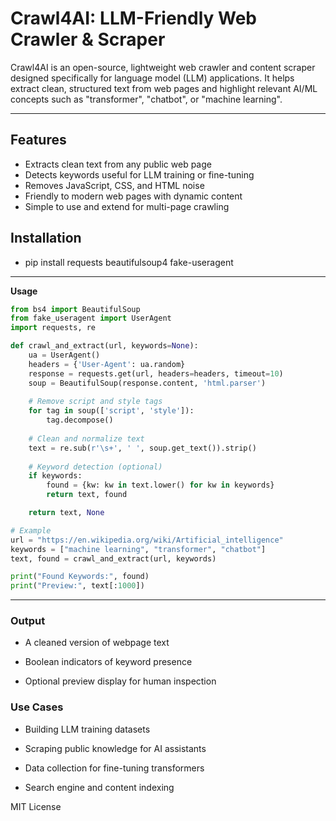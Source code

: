 # Crawl4AI: LLM-Friendly Web Crawler & Scraper

Crawl4AI is an open-source, lightweight web crawler and content scraper designed specifically for language model (LLM) applications. It helps extract clean, structured text from web pages and highlight relevant AI/ML concepts such as "transformer", "chatbot", or "machine learning".

---

##  Features

-  Extracts clean text from any public web page
-  Detects keywords useful for LLM training or fine-tuning
-  Removes JavaScript, CSS, and HTML noise
-  Friendly to modern web pages with dynamic content
-  Simple to use and extend for multi-page crawling

## Installation
- pip install requests beautifulsoup4 fake-useragent
---
**Usage**
```python
from bs4 import BeautifulSoup
from fake_useragent import UserAgent
import requests, re

def crawl_and_extract(url, keywords=None):
    ua = UserAgent()
    headers = {'User-Agent': ua.random}
    response = requests.get(url, headers=headers, timeout=10)
    soup = BeautifulSoup(response.content, 'html.parser')
    
    # Remove script and style tags
    for tag in soup(['script', 'style']):
        tag.decompose()
    
    # Clean and normalize text
    text = re.sub(r'\s+', ' ', soup.get_text()).strip()
    
    # Keyword detection (optional)
    if keywords:
        found = {kw: kw in text.lower() for kw in keywords}
        return text, found

    return text, None

# Example
url = "https://en.wikipedia.org/wiki/Artificial_intelligence"
keywords = ["machine learning", "transformer", "chatbot"]
text, found = crawl_and_extract(url, keywords)

print("Found Keywords:", found)
print("Preview:", text[:1000])
```
---

### Output

- A cleaned version of webpage text

- Boolean indicators of keyword presence

- Optional preview display for human inspection

### Use Cases

- Building LLM training datasets

- Scraping public knowledge for AI assistants

- Data collection for fine-tuning transformers

- Search engine and content indexing


MIT License 
